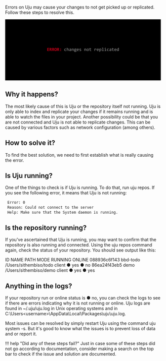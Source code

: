 Errors on Uju may cause your changes to not get picked up or replicated. Follow these steps to resolve this.

![Changes not replicating](/assets/images/changes-not-showing-1.svg)

## Why it happens?
The most likely cause of this is Uju or the repository itself not running. Uju is only able to index and replicate your changes if it remains running and is able to watch the files in your project.
Another possibility could be that you are not connected and Uju is not able to replicate changes. This can be caused by various factors such as network configuration (among others).

## How to solve it?
To find the best solution, we need to first establish what is really causing the error.

## Is Uju running?
One of the things to check is if Uju is running. To do that, run uju repos. If you see the following error, it means that Uju is not running:

```
 Error: 0
 Reason: Could not connect to the server
 Help: Make sure that the System daemon is running.
```
 
## Is the repository running?
If you've ascertained that Uju is running, you may want to confirm that the repository is also running and connected. Using the uju repos command again, check the status of your repository. You should see output like this:

ID            NAME       PATH                    MODE    RUNNING   ONLINE
088936c6f143  bbd-todo   /Users/sithembiso/todo  client  ● yes     ● no
86ea24f43eb5  demo       /Users/sithembiso/demo  client  ● yes     ● yes


## Anything in the logs?
If your repository run or online status is ● no, you can check the logs to see if there are errors indicating why it is not running or online. Uju logs are found in ~/.uju/uju.log in Unix operating systems and in C:\Users\<username>\AppData\Local\Packages\uju\uju.log.


Most issues can be resolved by simply restart Uju using the command uju system -s. But it's good to know what the issues is to prevent loss of data and or report it.

!!! help "Did any of these steps fail?"
    Just in case some of these steps did not go according to documentation, consider making a search on the top bar to check if the issue and solution are documented.
